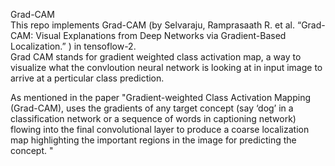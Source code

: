 Grad-CAM  
This repo implements Grad-CAM (by Selvaraju, Ramprasaath R. et al. “Grad-CAM: Visual Explanations from Deep Networks via Gradient-Based Localization.” ) in tensoflow-2.  
Grad CAM stands for gradient weighted class activation map, a way to visualize what the convloution neural network is looking at in input image
to arrive at a perticular class prediction. 

As mentioned in the paper "Gradient-weighted Class Activation Mapping (Grad-CAM), uses the gradients of any target concept (say ‘dog’ in a classification network or a sequence of words
in captioning network) flowing into the final convolutional layer to produce a coarse localization map highlighting the important regions in the image for predicting the concept.
"

